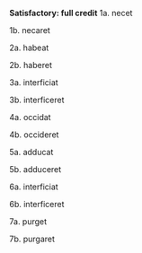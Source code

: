 **Satisfactory: full credit**
1a. necet 

1b. necaret

2a. habeat 

2b. haberet

3a. interficiat

3b. interficeret

4a. occidat

4b. occideret

5a. adducat

5b. adduceret

6a. interficiat

6b. interficeret

7a. purget

7b. purgaret
